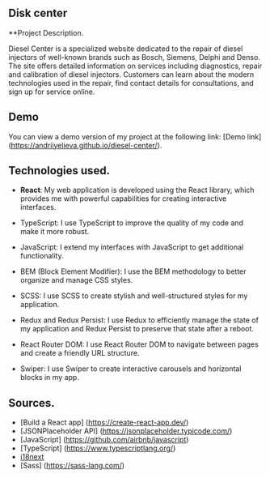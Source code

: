 ## Disk center

**Project Description.

Diesel Center is a specialized website dedicated to the repair of diesel injectors of well-known brands such as Bosch, Siemens, Delphi and Denso. The site offers detailed information on services including diagnostics, repair and calibration of diesel injectors. Customers can learn about the modern technologies used in the repair, find contact details for consultations, and sign up for service online.

## Demo

You can view a demo version of my project at the following link: [Demo link] (https://andriiyelieva.github.io/diesel-center/).

## Technologies used.

- **React**: My web application is developed using the React library, which provides me with powerful capabilities for creating interactive interfaces.

- TypeScript: I use TypeScript to improve the quality of my code and make it more robust.

- JavaScript: I extend my interfaces with JavaScript to get additional functionality.

- BEM (Block Element Modifier): I use the BEM methodology to better organize and manage CSS styles.

- SCSS: I use SCSS to create stylish and well-structured styles for my application.

- Redux and Redux Persist: I use Redux to efficiently manage the state of my application and Redux Persist to preserve that state after a reboot.

- React Router DOM: I use React Router DOM to navigate between pages and create a friendly URL structure.

- Swiper: I use Swiper to create interactive carousels and horizontal blocks in my app.

## Sources. 
- [Build a React app] (https://create-react-app.dev/) 
- [JSONPlaceholder API] (https://jsonplaceholder.typicode.com/)
- [JavaScript] (https://github.com/airbnb/javascript)
- [TypeScript] (https://www.typescriptlang.org/)
- [i18next](https://www.i18next.com/)
- [Sass] (https://sass-lang.com/)